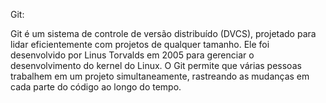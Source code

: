 Git:

Git é um sistema de controle de versão distribuído (DVCS), projetado para lidar eficientemente com projetos de qualquer tamanho. Ele foi desenvolvido por Linus Torvalds em 2005 para gerenciar o desenvolvimento do kernel do Linux. O Git permite que várias pessoas trabalhem em um projeto simultaneamente, rastreando as mudanças em cada parte do código ao longo do tempo.

